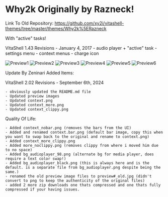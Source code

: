 # Why2k Originally by Razneck!

Link To Old Repository: https://github.com/xy2i/vitashell-themes/tree/master/themes/Why2k%5ERazneck

With "active" tasks!

VitaShell 1.43 Revisions - January 4, 2017
	- audio player + "active" task
	- settings menu
	- context menus
	- charge icon

![Preview1](https://github.com/xy2iii/vitashell-themes/blob/master/themes/Why2k%5ERazneck/Preview1.png)
![Preview2](https://github.com/xy2iii/vitashell-themes/blob/master/themes/Why2k%5ERazneck/Preview2.png)
![Preview3](https://github.com/xy2iii/vitashell-themes/blob/master/themes/Why2k%5ERazneck/Preview3.png)
![Preview4](https://github.com/xy2iii/vitashell-themes/blob/master/themes/Why2k%5ERazneck/Preview4.png)
![Preview5](https://github.com/xy2iii/vitashell-themes/blob/master/themes/Why2k%5ERazneck/Preview5.png)
![Preview6](https://github.com/xy2iii/vitashell-themes/blob/master/themes/Why2k%5ERazneck/Preview6.png)

Update By Zeninari Added Items:

VitaShell 2.02 Revisions - September 6th, 2024

	- obviously updated the README.md file
	- Updated preview images
	- Updated context.png
	- Updated context_more.png
	- Updated context_clippy.png

Quality Of Life:

	- Added context_nobar.png (removes the bars from the UI)
	- Added and renamed context.bar.png (default bar image, copy this when 	you want to swap back to the original and rename to context.png)
	- Added context_more_clippy.png
	- Added more_noclippy.png (removes clippy from where i moved him due to no space)
	- Added bg_audioplayer_98.png (alternate bg for media player, does require a text color swap!)
	- Added bg_audioplayer_black.png (this is always here and is the default. is a separate file from bg_audioplayer.png despite being the 	same.)
	- renamed the old preview image files to preview#_old.jpg (didn't convert to png to keep the authenticity of the original files)
	- added 2 more zip downloads one thats compressed and one thats fully compressed if your having issues.

